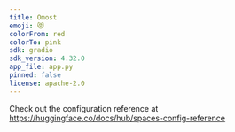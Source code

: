 ```yaml
---
title: Omost
emoji: 😻
colorFrom: red
colorTo: pink
sdk: gradio
sdk_version: 4.32.0
app_file: app.py
pinned: false
license: apache-2.0
---
```


Check out the configuration reference at https://huggingface.co/docs/hub/spaces-config-reference
